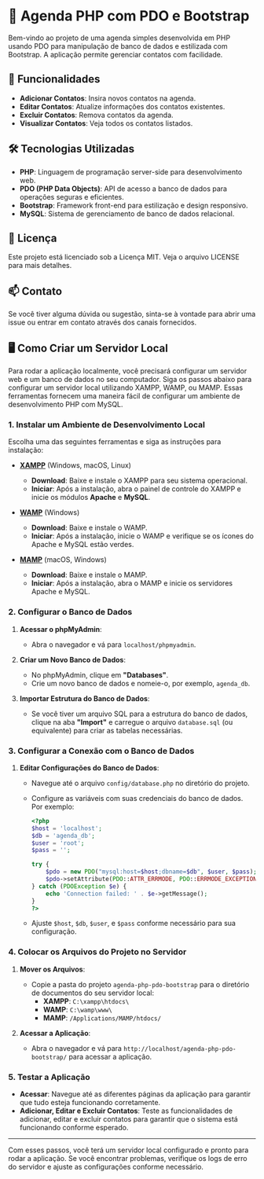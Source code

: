 # 📅 Agenda PHP com PDO e Bootstrap

Bem-vindo ao projeto de uma agenda simples desenvolvida em PHP usando PDO para manipulação de banco de dados e estilizada com Bootstrap. A aplicação permite gerenciar contatos com facilidade.

## 🚀 Funcionalidades

- **Adicionar Contatos**: Insira novos contatos na agenda.
- **Editar Contatos**: Atualize informações dos contatos existentes.
- **Excluir Contatos**: Remova contatos da agenda.
- **Visualizar Contatos**: Veja todos os contatos listados.

## 🛠️ Tecnologias Utilizadas

- **PHP**: Linguagem de programação server-side para desenvolvimento web.
- **PDO (PHP Data Objects)**: API de acesso a banco de dados para operações seguras e eficientes.
- **Bootstrap**: Framework front-end para estilização e design responsivo.
- **MySQL**: Sistema de gerenciamento de banco de dados relacional.

## 📝 Licença
Este projeto está licenciado sob a Licença MIT. Veja o arquivo LICENSE para mais detalhes.

## 📫 Contato
Se você tiver alguma dúvida ou sugestão, sinta-se à vontade para abrir uma issue ou entrar em contato através dos canais fornecidos.


## 🖥️ Como Criar um Servidor Local

Para rodar a aplicação localmente, você precisará configurar um servidor web e um banco de dados no seu computador. Siga os passos abaixo para configurar um servidor local utilizando XAMPP, WAMP, ou MAMP. Essas ferramentas fornecem uma maneira fácil de configurar um ambiente de desenvolvimento PHP com MySQL.

### 1. Instalar um Ambiente de Desenvolvimento Local

Escolha uma das seguintes ferramentas e siga as instruções para instalação:

- **[XAMPP](https://www.apachefriends.org/index.html)** (Windows, macOS, Linux)
  - **Download**: Baixe e instale o XAMPP para seu sistema operacional.
  - **Iniciar**: Após a instalação, abra o painel de controle do XAMPP e inicie os módulos **Apache** e **MySQL**.

- **[WAMP](http://www.wampserver.com/en/)** (Windows)
  - **Download**: Baixe e instale o WAMP.
  - **Iniciar**: Após a instalação, inicie o WAMP e verifique se os ícones do Apache e MySQL estão verdes.

- **[MAMP](https://www.mamp.info/en/)** (macOS, Windows)
  - **Download**: Baixe e instale o MAMP.
  - **Iniciar**: Após a instalação, abra o MAMP e inicie os servidores Apache e MySQL.

### 2. Configurar o Banco de Dados

1. **Acessar o phpMyAdmin**:
   - Abra o navegador e vá para `localhost/phpmyadmin`.

2. **Criar um Novo Banco de Dados**:
   - No phpMyAdmin, clique em **"Databases"**.
   - Crie um novo banco de dados e nomeie-o, por exemplo, `agenda_db`.

3. **Importar Estrutura do Banco de Dados**:
   - Se você tiver um arquivo SQL para a estrutura do banco de dados, clique na aba **"Import"** e carregue o arquivo `database.sql` (ou equivalente) para criar as tabelas necessárias.

### 3. Configurar a Conexão com o Banco de Dados

1. **Editar Configurações do Banco de Dados**:
   - Navegue até o arquivo `config/database.php` no diretório do projeto.
   - Configure as variáveis com suas credenciais do banco de dados. Por exemplo:

     ```php
     <?php
     $host = 'localhost';
     $db = 'agenda_db';
     $user = 'root';
     $pass = '';

     try {
         $pdo = new PDO("mysql:host=$host;dbname=$db", $user, $pass);
         $pdo->setAttribute(PDO::ATTR_ERRMODE, PDO::ERRMODE_EXCEPTION);
     } catch (PDOException $e) {
         echo 'Connection failed: ' . $e->getMessage();
     }
     ?>
     ```

   - Ajuste `$host`, `$db`, `$user`, e `$pass` conforme necessário para sua configuração.

### 4. Colocar os Arquivos do Projeto no Servidor

1. **Mover os Arquivos**:
   - Copie a pasta do projeto `agenda-php-pdo-bootstrap` para o diretório de documentos do seu servidor local:
     - **XAMPP**: `C:\xampp\htdocs\`
     - **WAMP**: `C:\wamp\www\`
     - **MAMP**: `/Applications/MAMP/htdocs/`

2. **Acessar a Aplicação**:
   - Abra o navegador e vá para `http://localhost/agenda-php-pdo-bootstrap/` para acessar a aplicação.

### 5. Testar a Aplicação

- **Acessar**: Navegue até as diferentes páginas da aplicação para garantir que tudo esteja funcionando corretamente.
- **Adicionar, Editar e Excluir Contatos**: Teste as funcionalidades de adicionar, editar e excluir contatos para garantir que o sistema está funcionando conforme esperado.

---

Com esses passos, você terá um servidor local configurado e pronto para rodar a aplicação. Se você encontrar problemas, verifique os logs de erro do servidor e ajuste as configurações conforme necessário.

